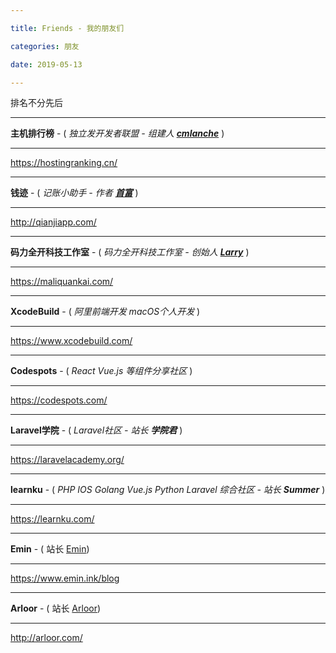 ```yaml
---

title: Friends - 我的朋友们

categories: 朋友

date: 2019-05-13

---
```


排名不分先后

---

**主机排行榜**  -  ( _独立发开发者联盟 - 组建人 **[cmlanche](https://cmlanche.com/)**_ )

---

https://hostingranking.cn/

---

**钱迹**  -  ( _记账小助手 - 作者 **[首富](https://weibo.com/u/3319419782)**_ )

---

http://qianjiapp.com/

---

**码力全开科技工作室**  -  ( _码力全开科技工作室 - 创始人 **[Larry](https://weibo.com/236601678)**_ )

---

https://maliquankai.com/

---

**XcodeBuild**  -  ( _阿里前端开发 macOS个人开发_ )

---

https://www.xcodebuild.com/

---

**Codespots**  -  ( _React Vue.js 等组件分享社区_ )

---

https://codespots.com/

---

**Laravel学院**  -  ( _Laravel社区 - 站长_ **_学院君_** )

---

https://laravelacademy.org/

---

**learnku**  -  ( _PHP IOS Golang Vue.js Python Laravel 综合社区 - 站长_ **_Summer_** )

---

https://learnku.com/

---

**Emin** - ( 站长 [Emin](https://www.emin.ink/))

---

https://www.emin.ink/blog

---

**Arloor** - ( 站长 [Arloor](http://arloor.com/))

---

http://arloor.com/